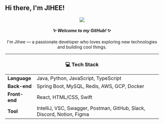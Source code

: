## Hi there, I'm JIHEE!

<p align="center">
  <img src="https://capsule-render.vercel.app/api?type=waving&color=c6bcd0&height=200&section=header&text=JI%20HEE's%20Github👋&fontSize=50&animation=fadeIn" />
</p>

<div align="center">

#### ✨ *Welcome to my GitHub!* ✨  
I'm Jihee — a passionate developer who loves exploring new technologies and building cool things.  

<hr/>

### 💻 Tech Stack

<table>
  <tr>
    <td><strong>Language</strong></td>
    <td>Java, Python, JavaScript, TypeScript</td>
  </tr>
  <tr>
    <td><strong>Back-end</strong></td>
    <td>Spring Boot, MySQL, Redis, AWS, GCP, Docker</td>
  </tr>
  <tr>
    <td><strong>Front-end</strong></td>
    <td>React, HTML/CSS, Swift</td>
  </tr>
  <tr>
    <td><strong>Tool</strong></td>
    <td>IntelliJ, VSC, Swagger, Postman, GitHub, Slack, Discord, Notion, Figma</td>
  </tr>
</table>

</div>
